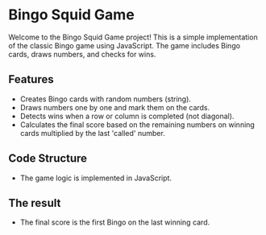 # Bingo Squid Game

Welcome to the Bingo Squid Game project! This is a simple implementation of the classic Bingo game using JavaScript. 
The game includes Bingo cards, draws numbers, and checks for wins.

## Features

- Creates Bingo cards with random numbers (string).
- Draws numbers one by one and mark them on the cards.
- Detects wins when a row or column is completed (not diagonal).
- Calculates the final score based on the remaining numbers on winning cards multiplied by the last 'called' number.

## Code Structure

- The game logic is implemented in JavaScript.

## The result 

- The final score is the first Bingo on the last winning card.
  
